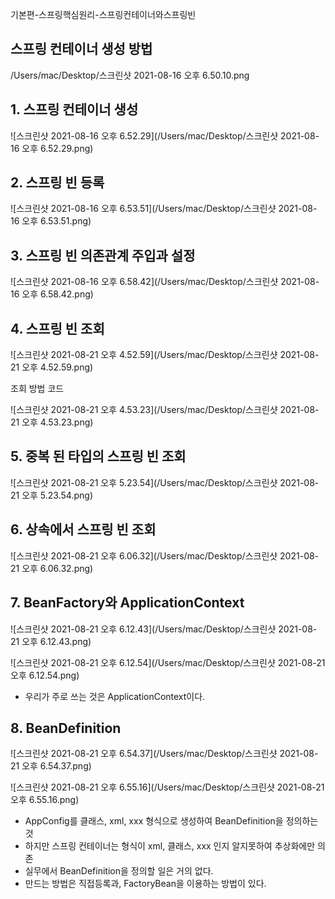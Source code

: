 기본편-스프링핵심원리-스프링컨테이너와스프링빈

## 스프링 컨테이너 생성 방법

/Users/mac/Desktop/스크린샷 2021-08-16 오후 6.50.10.png


## 1. 스프링 컨테이너 생성

![스크린샷 2021-08-16 오후 6.52.29](/Users/mac/Desktop/스크린샷 2021-08-16 오후 6.52.29.png)

## 2. 스프링 빈 등록

![스크린샷 2021-08-16 오후 6.53.51](/Users/mac/Desktop/스크린샷 2021-08-16 오후 6.53.51.png)

## 3. 스프링 빈 의존관계 주입과 설정

![스크린샷 2021-08-16 오후 6.58.42](/Users/mac/Desktop/스크린샷 2021-08-16 오후 6.58.42.png)



## 4. 스프링 빈 조회

![스크린샷 2021-08-21 오후 4.52.59](/Users/mac/Desktop/스크린샷 2021-08-21 오후 4.52.59.png)

조회 방법 코드

![스크린샷 2021-08-21 오후 4.53.23](/Users/mac/Desktop/스크린샷 2021-08-21 오후 4.53.23.png)

## 5. 중복 된 타입의 스프링 빈 조회

![스크린샷 2021-08-21 오후 5.23.54](/Users/mac/Desktop/스크린샷 2021-08-21 오후 5.23.54.png)



## 6. 상속에서 스프링 빈 조회

![스크린샷 2021-08-21 오후 6.06.32](/Users/mac/Desktop/스크린샷 2021-08-21 오후 6.06.32.png)



## 7. BeanFactory와 ApplicationContext

![스크린샷 2021-08-21 오후 6.12.43](/Users/mac/Desktop/스크린샷 2021-08-21 오후 6.12.43.png)

![스크린샷 2021-08-21 오후 6.12.54](/Users/mac/Desktop/스크린샷 2021-08-21 오후 6.12.54.png)

- 우리가 주로 쓰는 것은 ApplicationContext이다.

## 8. BeanDefinition

![스크린샷 2021-08-21 오후 6.54.37](/Users/mac/Desktop/스크린샷 2021-08-21 오후 6.54.37.png)



![스크린샷 2021-08-21 오후 6.55.16](/Users/mac/Desktop/스크린샷 2021-08-21 오후 6.55.16.png)

- AppConfig를 클래스, xml, xxx 형식으로 생성하여 BeanDefinition을 정의하는 것
- 하지만 스프링 컨테이너는 형식이 xml, 클래스, xxx 인지 알지못하여 추상화에만 의존
- 실무에서 BeanDefinition을 정의할 일은 거의 없다.
- 만드는 방법은 직접등록과, FactoryBean을 이용하는 방법이 있다.
